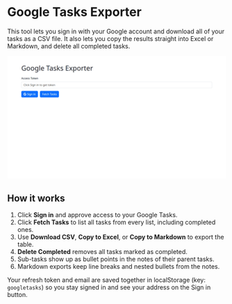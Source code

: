 # Google Tasks Exporter

This tool lets you sign in with your Google account and download all of your tasks as a CSV file.
It also lets you copy the results straight into Excel or Markdown, and delete all completed tasks.

![Screenshot](screenshot.webp)

## How it works

1. Click **Sign in** and approve access to your Google Tasks.
2. Click **Fetch Tasks** to list all tasks from every list, including completed ones.
3. Use **Download CSV**, **Copy to Excel**, or **Copy to Markdown** to export the table.
4. **Delete Completed** removes all tasks marked as completed.
5. Sub-tasks show up as bullet points in the notes of their parent tasks.
6. Markdown exports keep line breaks and nested bullets from the notes.

Your refresh token and email are saved together in localStorage (key: `googletasks`) so you stay signed in and see your address on the Sign in button.
